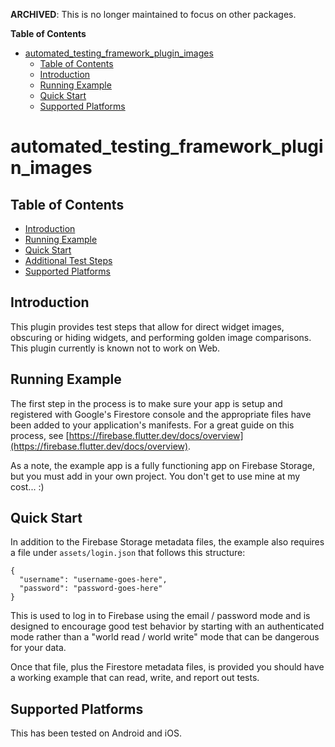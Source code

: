 **ARCHIVED**: This is no longer maintained to focus on other packages.

<!-- START doctoc generated TOC please keep comment here to allow auto update -->
<!-- DON'T EDIT THIS SECTION, INSTEAD RE-RUN doctoc TO UPDATE -->
**Table of Contents**

- [automated_testing_framework_plugin_images](#automated_testing_framework_plugin_images)
  - [Table of Contents](#table-of-contents)
  - [Introduction](#introduction)
  - [Running Example](#running-example)
  - [Quick Start](#quick-start)
  - [Supported Platforms](#supported-platforms)

<!-- END doctoc generated TOC please keep comment here to allow auto update -->

# automated_testing_framework_plugin_images

## Table of Contents

* [Introduction](#introduction)
* [Running Example](#running-example)
* [Quick Start](#quick-start)
* [Additional Test Steps](https://github.com/peiffer-innovations/automated_testing_framework_plugin_images/blob/main/documentation/STEPS.md)
* [Supported Platforms](#supported-platforms)


## Introduction

This plugin provides test steps that allow for direct widget images, obscuring or hiding widgets, and performing golden image comparisons.  This plugin currently is known not to work on Web.


## Running Example

The first step in the process is to make sure your app is setup and registered with Google's Firestore console and the appropriate files have been added to your application's manifests.  For a great guide on this process, see [https://firebase.flutter.dev/docs/overview](https://firebase.flutter.dev/docs/overview).

As a note, the example app is a fully functioning app on Firebase Storage, but you must add in your own project.  You don't get to use mine at my cost...  :)


## Quick Start

In addition to the Firebase Storage metadata files, the example also requires a file under `assets/login.json` that follows this structure:

```
{
  "username": "username-goes-here",
  "password": "password-goes-here"
}
```

This is used to log in to Firebase using the email / password mode and is designed to encourage good test behavior by starting with an authenticated mode rather than a "world read / world write" mode that can be dangerous for your data.

Once that file, plus the Firestore metadata files, is provided you should have a working example that can read, write, and report out tests.


## Supported Platforms

This has been tested on Android and iOS.